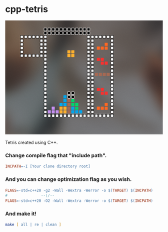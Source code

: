 # cpp-tetris

![Image](./res/git/screenshot1.png)

Tetris created using C++.

### Change compile flag that "include path".
```Makefile
INCPATH=-I [Your clone directory root]
```

### And you can change optimization flag as you wish.
```Makefile
FLAGS=-std=c++20 -g2 -Wall -Wextra -Werror -o $(TARGET) $(INCPATH)
#               --\/--
FLAGS=-std=c++20 -O2 -Wall -Wextra -Werror -o $(TARGET) $(INCPATH)
```

### And make it!
```zsh
make [ all | re | clean ]
```
